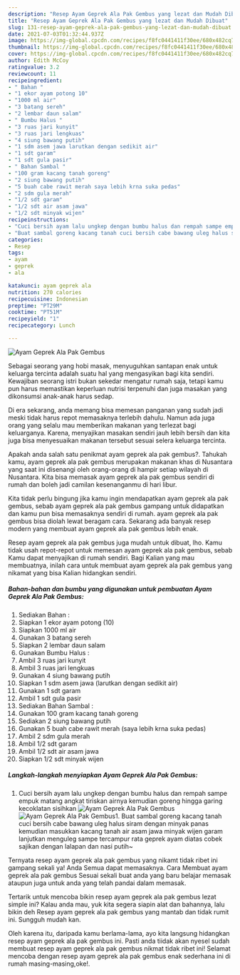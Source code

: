 ```yaml
---
description: "Resep Ayam Geprek Ala Pak Gembus yang lezat dan Mudah Dibuat"
title: "Resep Ayam Geprek Ala Pak Gembus yang lezat dan Mudah Dibuat"
slug: 131-resep-ayam-geprek-ala-pak-gembus-yang-lezat-dan-mudah-dibuat
date: 2021-07-03T01:32:44.937Z
image: https://img-global.cpcdn.com/recipes/f8fc0441411f30ee/680x482cq70/ayam-geprek-ala-pak-gembus-foto-resep-utama.jpg
thumbnail: https://img-global.cpcdn.com/recipes/f8fc0441411f30ee/680x482cq70/ayam-geprek-ala-pak-gembus-foto-resep-utama.jpg
cover: https://img-global.cpcdn.com/recipes/f8fc0441411f30ee/680x482cq70/ayam-geprek-ala-pak-gembus-foto-resep-utama.jpg
author: Edith McCoy
ratingvalue: 3.2
reviewcount: 11
recipeingredient:
- " Bahan "
- "1 ekor ayam potong 10"
- "1000 ml air"
- "3 batang sereh"
- "2 lembar daun salam"
- " Bumbu Halus "
- "3 ruas jari kunyit"
- "3 ruas jari lengkuas"
- "4 siung bawang putih"
- "1 sdm asem jawa larutkan dengan sedikit air"
- "1 sdt garam"
- "1 sdt gula pasir"
- " Bahan Sambal "
- "100 gram kacang tanah goreng"
- "2 siung bawang putih"
- "5 buah cabe rawit merah saya lebih krna suka pedas"
- "2 sdm gula merah"
- "1/2 sdt garam"
- "1/2 sdt air asam jawa"
- "1/2 sdt minyak wijen"
recipeinstructions:
- "Cuci bersih ayam lalu ungkep dengan bumbu halus dan rempah sampe empuk matang angkat tiriskan airnya kemudian goreng hingga garing kecoklatan sisihkan"
- "Buat sambal goreng kacang tanah cuci bersih cabe bawang uleg halus siram dengan minyak panas kemudian masukkan kacang tanah air asam jawa minyak wijen garam lanjutkan menguleg sampe tercampur rata geprek ayam diatas cobek sajikan dengan lalapan dan nasi putih~"
categories:
- Resep
tags:
- ayam
- geprek
- ala

katakunci: ayam geprek ala 
nutrition: 270 calories
recipecuisine: Indonesian
preptime: "PT29M"
cooktime: "PT51M"
recipeyield: "1"
recipecategory: Lunch

---
```



![Ayam Geprek Ala Pak Gembus](https://img-global.cpcdn.com/recipes/f8fc0441411f30ee/680x482cq70/ayam-geprek-ala-pak-gembus-foto-resep-utama.jpg)

Sebagai seorang yang hobi masak, menyuguhkan santapan enak untuk keluarga tercinta adalah suatu hal yang mengasyikan bagi kita sendiri. Kewajiban seorang istri bukan sekedar mengatur rumah saja, tetapi kamu pun harus memastikan keperluan nutrisi terpenuhi dan juga masakan yang dikonsumsi anak-anak harus sedap.

Di era  sekarang, anda memang bisa memesan panganan yang sudah jadi meski tidak harus repot memasaknya terlebih dahulu. Namun ada juga orang yang selalu mau memberikan makanan yang terlezat bagi keluarganya. Karena, menyajikan masakan sendiri jauh lebih bersih dan kita juga bisa menyesuaikan makanan tersebut sesuai selera keluarga tercinta. 



Apakah anda salah satu penikmat ayam geprek ala pak gembus?. Tahukah kamu, ayam geprek ala pak gembus merupakan makanan khas di Nusantara yang saat ini disenangi oleh orang-orang di hampir setiap wilayah di Nusantara. Kita bisa memasak ayam geprek ala pak gembus sendiri di rumah dan boleh jadi camilan kesenanganmu di hari libur.

Kita tidak perlu bingung jika kamu ingin mendapatkan ayam geprek ala pak gembus, sebab ayam geprek ala pak gembus gampang untuk didapatkan dan kamu pun bisa memasaknya sendiri di rumah. ayam geprek ala pak gembus bisa diolah lewat beragam cara. Sekarang ada banyak resep modern yang membuat ayam geprek ala pak gembus lebih enak.

Resep ayam geprek ala pak gembus juga mudah untuk dibuat, lho. Kamu tidak usah repot-repot untuk memesan ayam geprek ala pak gembus, sebab Kamu dapat menyajikan di rumah sendiri. Bagi Kalian yang mau membuatnya, inilah cara untuk membuat ayam geprek ala pak gembus yang nikamat yang bisa Kalian hidangkan sendiri.

<!--inarticleads1-->

##### Bahan-bahan dan bumbu yang digunakan untuk pembuatan Ayam Geprek Ala Pak Gembus:

1. Sediakan  Bahan :
1. Siapkan 1 ekor ayam potong (10)
1. Siapkan 1000 ml air
1. Gunakan 3 batang sereh
1. Siapkan 2 lembar daun salam
1. Gunakan  Bumbu Halus :
1. Ambil 3 ruas jari kunyit
1. Ambil 3 ruas jari lengkuas
1. Gunakan 4 siung bawang putih
1. Siapkan 1 sdm asem jawa (larutkan dengan sedikit air)
1. Gunakan 1 sdt garam
1. Ambil 1 sdt gula pasir
1. Sediakan  Bahan Sambal :
1. Gunakan 100 gram kacang tanah goreng
1. Sediakan 2 siung bawang putih
1. Gunakan 5 buah cabe rawit merah (saya lebih krna suka pedas)
1. Ambil 2 sdm gula merah
1. Ambil 1/2 sdt garam
1. Ambil 1/2 sdt air asam jawa
1. Siapkan 1/2 sdt minyak wijen




<!--inarticleads2-->

##### Langkah-langkah menyiapkan Ayam Geprek Ala Pak Gembus:

1. Cuci bersih ayam lalu ungkep dengan bumbu halus dan rempah sampe empuk matang angkat tiriskan airnya kemudian goreng hingga garing kecoklatan sisihkan
<img src="https://img-global.cpcdn.com/steps/e14636e79bbdc643/160x128cq70/ayam-geprek-ala-pak-gembus-langkah-memasak-1-foto.jpg" alt="Ayam Geprek Ala Pak Gembus"><img src="https://img-global.cpcdn.com/steps/831caf4c7968257d/160x128cq70/ayam-geprek-ala-pak-gembus-langkah-memasak-1-foto.jpg" alt="Ayam Geprek Ala Pak Gembus">1. Buat sambal goreng kacang tanah cuci bersih cabe bawang uleg halus siram dengan minyak panas kemudian masukkan kacang tanah air asam jawa minyak wijen garam lanjutkan menguleg sampe tercampur rata geprek ayam diatas cobek sajikan dengan lalapan dan nasi putih~




Ternyata resep ayam geprek ala pak gembus yang nikamt tidak ribet ini gampang sekali ya! Anda Semua dapat memasaknya. Cara Membuat ayam geprek ala pak gembus Sesuai sekali buat anda yang baru belajar memasak ataupun juga untuk anda yang telah pandai dalam memasak.

Tertarik untuk mencoba bikin resep ayam geprek ala pak gembus lezat simple ini? Kalau anda mau, yuk kita segera siapin alat dan bahannya, lalu bikin deh Resep ayam geprek ala pak gembus yang mantab dan tidak rumit ini. Sungguh mudah kan. 

Oleh karena itu, daripada kamu berlama-lama, ayo kita langsung hidangkan resep ayam geprek ala pak gembus ini. Pasti anda tiidak akan nyesel sudah membuat resep ayam geprek ala pak gembus nikmat tidak ribet ini! Selamat mencoba dengan resep ayam geprek ala pak gembus enak sederhana ini di rumah masing-masing,oke!.

